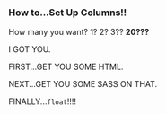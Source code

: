 ### How to...Set Up Columns!!

How many you want? 1? 2? 3?? <strong>20???</strong>

I GOT YOU. 

FIRST...GET YOU SOME HTML.

NEXT...GET YOU SOME SASS ON THAT.

FINALLY...`float`!!!!
